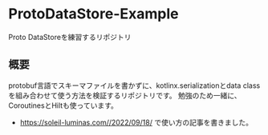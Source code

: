 # ProtoDataStore-Example
Proto DataStoreを練習するリポジトリ

## 概要

protobuf言語でスキーマファイルを書かずに、kotlinx.serializationとdata classを組み合わせて使う方法を検証するリポジトリです。
勉強のため一緒に、CoroutinesとHiltも使っています。

- https://soleil-luminas.com//2022/09/18/ で使い方の記事を書きました。

